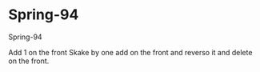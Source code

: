 # Spring-94
Spring-94

Add 1 on the front Skake by one add on the front and reverso it and delete on the front.
